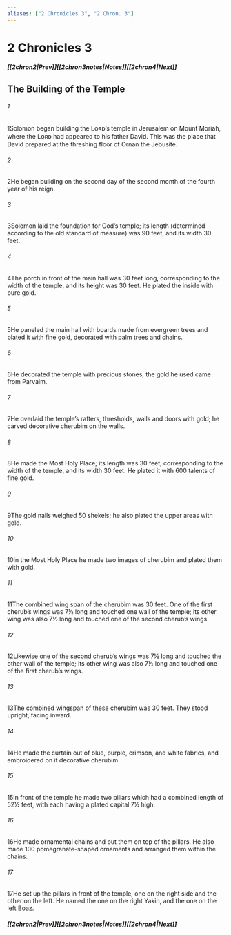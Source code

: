 ```yaml
---
aliases: ["2 Chronicles 3", "2 Chron. 3"]
---
```

# 2 Chronicles 3
##### <span class=arrow-left></span>[[2chron2|Prev]]<span class=navigation-separator></span>[[2chron3notes|Notes]]<span class=navigation-separator></span>[[2chron4|Next]]<span class=arrow-right></span>
## The Building of the Temple
###### 1
<span class=verse-first>1</span>Solomon began building the Lᴏʀᴅ’s temple in Jerusalem on Mount Moriah, where the Lᴏʀᴅ had appeared to his father David. This was the place that David prepared at the threshing floor of Ornan the Jebusite.
###### 2
<span class=verse-body>2</span>He began building on the second day of the second month of the fourth year of his reign.
###### 3
<span class=verse-body>3</span>Solomon laid the foundation for God’s temple; its length (determined according to the old standard of measure) was 90 feet, and its width 30 feet.
###### 4
<span class=verse-body>4</span>The porch in front of the main hall was 30 feet long, corresponding to the width of the temple, and its height was 30 feet. He plated the inside with pure gold.
###### 5
<span class=verse-body>5</span>He paneled the main hall with boards made from evergreen trees and plated it with fine gold, decorated with palm trees and chains.
###### 6
<span class=verse-body>6</span>He decorated the temple with precious stones; the gold he used came from Parvaim.
###### 7
<span class=verse-body>7</span>He overlaid the temple’s rafters, thresholds, walls and doors with gold; he carved decorative cherubim on the walls.
<div class=paragraph-break></div>

###### 8
<span class=verse-first>8</span>He made the Most Holy Place; its length was 30 feet, corresponding to the width of the temple, and its width 30 feet. He plated it with 600 talents of fine gold.
###### 9
<span class=verse-body>9</span>The gold nails weighed 50 shekels; he also plated the upper areas with gold.
<div class=paragraph-break></div>

###### 10
<span class=verse-first>10</span>In the Most Holy Place he made two images of cherubim and plated them with gold.
###### 11
<span class=verse-body>11</span>The combined wing span of the cherubim was 30 feet. One of the first cherub’s wings was 7½ long and touched one wall of the temple; its other wing was also 7½ long and touched one of the second cherub’s wings.
###### 12
<span class=verse-body>12</span>Likewise one of the second cherub’s wings was 7½ long and touched the other wall of the temple; its other wing was also 7½ long and touched one of the first cherub’s wings.
###### 13
<span class=verse-body>13</span>The combined wingspan of these cherubim was 30 feet. They stood upright, facing inward.
###### 14
<span class=verse-body>14</span>He made the curtain out of blue, purple, crimson, and white fabrics, and embroidered on it decorative cherubim.
<div class=paragraph-break></div>

###### 15
<span class=verse-first>15</span>In front of the temple he made two pillars which had a combined length of 52½ feet, with each having a plated capital 7½ high.
###### 16
<span class=verse-body>16</span>He made ornamental chains and put them on top of the pillars. He also made 100 pomegranate-shaped ornaments and arranged them within the chains.
###### 17
<span class=verse-body>17</span>He set up the pillars in front of the temple, one on the right side and the other on the left. He named the one on the right Yakin, and the one on the left Boaz.
##### <span class=arrow-left></span>[[2chron2|Prev]]<span class=navigation-separator></span>[[2chron3notes|Notes]]<span class=navigation-separator></span>[[2chron4|Next]]<span class=arrow-right></span>